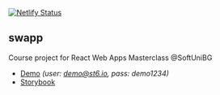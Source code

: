 [![Netlify Status](https://api.netlify.com/api/v1/badges/c1603ba4-3254-4dc5-99c6-9d556468c633/deploy-status)](https://app.netlify.com/sites/swapp-demo/deploys)

## swapp

Course project for React Web Apps Masterclass @SoftUniBG

* [Demo](https://swapp-demo.netlify.com) *(user: demo@st6.io, pass: demo1234)*
* [Storybook](https://5dc5be427fc02b0008e41efb--swapp-demo.netlify.com/)
